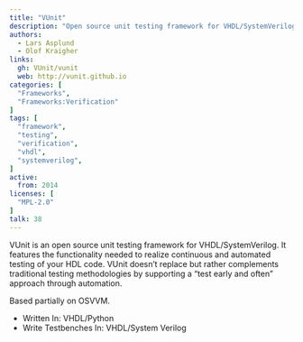 ```yaml
---
title: "VUnit"
description: "Open source unit testing framework for VHDL/SystemVerilog"
authors:
  - Lars Asplund
  - Olof Kraigher
links:
  gh: VUnit/vunit
  web: http://vunit.github.io
categories: [
  "Frameworks",
  "Frameworks:Verification"
]
tags: [
  "framework",
  "testing",
  "verification",
  "vhdl",
  "systemverilog",
]
active:
  from: 2014
licenses: [
  "MPL-2.0"
]
talk: 38
---
```


VUnit is an open source unit testing framework for VHDL/SystemVerilog. It features the functionality needed to realize continuous and automated testing of your HDL code. VUnit doesn’t replace but rather complements traditional testing methodologies by supporting a “test early and often” approach through automation.

<!--more-->

Based partially on OSVVM.

- Written In: VHDL/Python
- Write Testbenches In: VHDL/System Verilog
